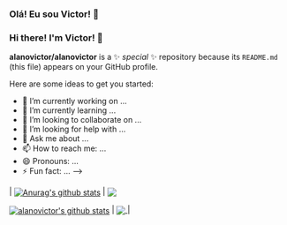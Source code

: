 ### Olá! Eu sou Victor! 👋
### Hi there! I'm Victor! 👋

**alanovictor/alanovictor** is a ✨ _special_ ✨ repository because its `README.md` (this file) appears on your GitHub profile.

Here are some ideas to get you started:

- 🔭 I’m currently working on ...
- 🌱 I’m currently learning ...
- 👯 I’m looking to collaborate on ...
- 🤔 I’m looking for help with ...
- 💬 Ask me about ...
- 📫 How to reach me: ...
- 😄 Pronouns: ...
- ⚡ Fun fact: ...
-->

| <a href="https://github.com/anuraghazra/github-readme-stats"><img align="center" src="https://github-readme-stats.vercel.app/api?username=anuraghazra&show_icons=true&include_all_commits=true&theme=buefy&hide_border=true" alt="Anurag's github stats" /></a> | <a href="https://github.com/anuraghazra/github-readme-stats"><img align="center" src="https://github-readme-stats.vercel.app/api/top-langs/?username=anuraghazra&layout=compact&theme=buefy&hide_border=true" /></a>

<a href="https://github.com/alanovictor/github-readme-stats">
<img align="center" src="https://github-readme-stats.vercel.app/api?username=alanovictor&show_icons=true&include_all_commits=true&theme=buefy&hide_border=true" alt="alanovictor's github stats" /></a> | <a href="https://github.com/alanovictor/github-readme-stats">
<img align="center" src="https://github-readme-stats.vercel.app/api/top-langs/?username=alanovictor&layout=compact&theme=buefy&hide_border=true" />
</a> |


<!--

